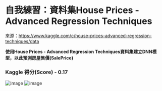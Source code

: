 # 自我練習：資料集House Prices - Advanced Regression Techniques
來源：https://www.kaggle.com/c/house-prices-advanced-regression-techniques/data

**使用House Prices - Advanced Regression Techniques資料集建立DNN模型，以此預測房屋售價(SalePrice)**

### Kaggle 得分(Score) - 0.17
![image](https://user-images.githubusercontent.com/93989616/157696962-aba558ed-355b-48e8-a314-74943f785ee5.png)
![image](https://user-images.githubusercontent.com/93989616/157696991-bc6e4e42-822d-4506-b90d-53169cc2158b.png)

